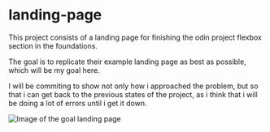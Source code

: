 # landing-page
This project consists of a landing page for finishing the odin project flexbox section in the foundations.

The goal is to replicate their example landing page as best as possible, which will be my goal here.

I will be commiting to show not only how i approached the problem, but so that i can get back to the previous states of the project, as i think that i will be doing a lot of errors until i get it down.

![Image of the goal landing page](https://cdn.statically.io/gh/TheOdinProject/curriculum/81a5d553f4073e593d23a6ab00d50eef8620796d/foundations/html_css/project/imgs/01.png "My goal")
